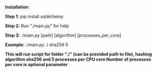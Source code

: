 **Installation**:

**Step 1:**
pip install sqlalchemy

**Step 2:** 
Run "./main.py" for help

**Step 3:**
./main.py [path] [algorithm] [processes_per_core]

**Example:**
./main.py ./ sha256 5

 **This will run script for folder "./" (can be provided path to file), hashing algorithm sha256 and 5 processes per CPU core
 Number of processes per core is optional parameter**
